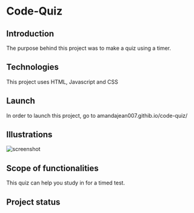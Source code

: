 # Code-Quiz

## Introduction
The purpose behind this project was to make a quiz using a timer.

## Technologies
This project uses HTML, Javascript and CSS

## Launch
In order to launch this project, go to amandajean007.githib.io/code-quiz/

## Illustrations
![screenshot](../Assets/Capture.png)

## Scope of functionalities
This quiz can help you study in for a timed test.

## Project status 
